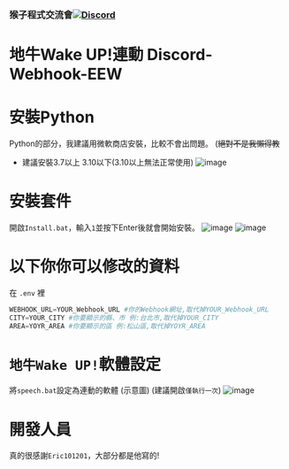 ### 猴子程式交流會[![Discord](https://discord.com/api/guilds/808241076657717268/widget.png)](https://discord.gg/rCZeuaucjf)
# 地牛Wake UP!連動 Discord-Webhook-EEW

# 安裝Python
Python的部分，我建議用微軟商店安裝，比較不會出問題。 (~~絕對不是我懶得教~~
* 建議安裝3.7以上 3.10以下(3.10以上無法正常使用)
![image](https://cdn.discordapp.com/attachments/829731415435903018/902558511806943252/unknown.png)
# 安裝套件
開啟`Install.bat`，輸入`1`並按下Enter後就會開始安裝。
![image](https://cdn.discordapp.com/attachments/829731415435903018/902556564878164059/unknown.png)
![image](https://cdn.discordapp.com/attachments/829731415435903018/909467601082646548/unknown.png)

# 以下你你可以修改的資料
在 `.env` 裡
```py
WEBHOOK_URL=YOUR_Webhook_URL #你的Webhook網址,取代掉YOUR_Webhook_URL
CITY=YOUR_CITY #你要顯示的縣、市 例:台北市,取代掉YOUR_CITY
AREA=YOYR_AREA #你要顯示的區 例:松山區,取代掉YOYR_AREA
```
# `地牛Wake UP!`軟體設定
將`speech.bat`設定為連動的軟體 (示意圖)
(建議開啟`僅執行一次`)
![image](https://cdn.discordapp.com/attachments/829731415435903018/902568066133680158/2021-10-26_224139.png)

# 開發人員
真的很感謝`Eric101201`，大部分都是他寫的!
